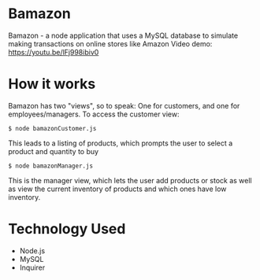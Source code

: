 # Bamazon
Bamazon - a node application that uses a MySQL database to simulate making transactions on online stores like Amazon
Video demo: https://youtu.be/lFj998ibiv0

# How it works
Bamazon has two "views", so to speak: One for customers, and one for employees/managers. To access the customer view:<br/>
```
$ node bamazonCustomer.js
```
This leads to a listing of products, which prompts the user to select a product and quantity to buy
```
$ node bamazonManager.js
```
This is the manager view, which lets the user add products or stock as well as view the current inventory of products and which ones have low inventory.

# Technology Used

- Node.js
- MySQL
- Inquirer
